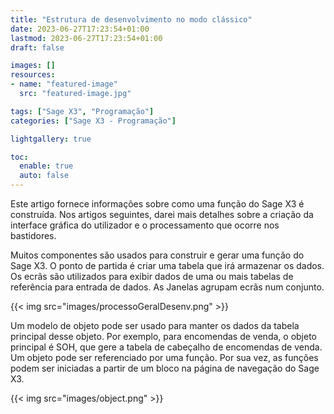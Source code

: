 ```yaml
---
title: "Estrutura de desenvolvimento no modo clássico"
date: 2023-06-27T17:23:54+01:00
lastmod: 2023-06-27T17:23:54+01:00
draft: false

images: []
resources:
- name: "featured-image"
  src: "featured-image.jpg"

tags: ["Sage X3", "Programação"]
categories: ["Sage X3 - Programação"]

lightgallery: true

toc:
  enable: true
  auto: false
---
```

Este artigo fornece informações sobre como uma função do Sage X3 é construída. Nos artigos seguintes, darei mais detalhes sobre a criação da interface gráfica do utilizador e o processamento que ocorre nos bastidores.

Muitos componentes são usados para construir e gerar uma função do Sage X3. O ponto de partida é criar uma tabela que irá armazenar os dados. Os ecrãs são utilizados para exibir dados de uma ou mais tabelas de referência para entrada de dados. As Janelas agrupam ecrãs num conjunto.

{{< img src="images/processoGeralDesenv.png" >}}

Um modelo de objeto pode ser usado para manter os dados da tabela principal desse objeto. Por exemplo, para encomendas de venda, o objeto principal é SOH, que gere a tabela de cabeçalho de encomendas de venda. Um objeto pode ser referenciado por uma função. Por sua vez, as funções podem ser iniciadas a partir de um bloco na página de navegação do Sage X3.

{{< img src="images/object.png" >}}